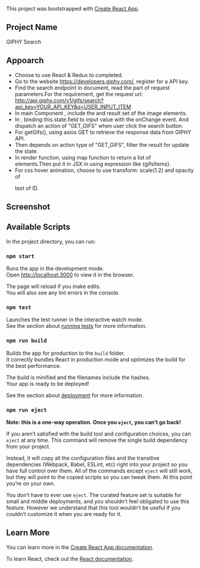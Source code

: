 This project was bootstrapped with [Create React App](https://github.com/facebook/create-react-app).

## Project Name

GIPHY Search

## Appoarch 
* Choose to use React & Redux to completed.
* Go to the website https://developers.giphy.com/, register for a API key.
* Find the search endpoint in document, read the part of request parameters.For the requirement, 
  get the request url: http://api.giphy.com/v1/gifs/search?api_key=YOUR_API_KEY&q=USER_INPUT_ITEM  
* In main Component <App />, include the <SearchBox /> and result set of the image elements.
* In <SearchBox />, binding this.state.field to input value with the onChange event. And dispatch an action of "GET_GIFS"
  when user click the search button.
* For getGifs(), using axios GET to retrieve the response data from GIPHY API.
* Then depends on action type of "GET_GIFS", filter the result for update the state.
* In <App /> render function, using map function to return a list of <div class="grid-item"></div> elements.Then
  put it in JSX in <App /> using expression like {gifsItems}.
* For css hover animation, choose to use transform: scale(1.2) and opacity of <p> text of ID.


## Screenshot

## Available Scripts

In the project directory, you can run:

### `npm start`

Runs the app in the development mode.<br>
Open [http://localhost:3000](http://localhost:3000) to view it in the browser.

The page will reload if you make edits.<br>
You will also see any lint errors in the console.

### `npm test`

Launches the test runner in the interactive watch mode.<br>
See the section about [running tests](https://facebook.github.io/create-react-app/docs/running-tests) for more information.

### `npm run build`

Builds the app for production to the `build` folder.<br>
It correctly bundles React in production mode and optimizes the build for the best performance.

The build is minified and the filenames include the hashes.<br>
Your app is ready to be deployed!

See the section about [deployment](https://facebook.github.io/create-react-app/docs/deployment) for more information.

### `npm run eject`

**Note: this is a one-way operation. Once you `eject`, you can’t go back!**

If you aren’t satisfied with the build tool and configuration choices, you can `eject` at any time. This command will remove the single build dependency from your project.

Instead, it will copy all the configuration files and the transitive dependencies (Webpack, Babel, ESLint, etc) right into your project so you have full control over them. All of the commands except `eject` will still work, but they will point to the copied scripts so you can tweak them. At this point you’re on your own.

You don’t have to ever use `eject`. The curated feature set is suitable for small and middle deployments, and you shouldn’t feel obligated to use this feature. However we understand that this tool wouldn’t be useful if you couldn’t customize it when you are ready for it.

## Learn More

You can learn more in the [Create React App documentation](https://facebook.github.io/create-react-app/docs/getting-started).

To learn React, check out the [React documentation](https://reactjs.org/).
